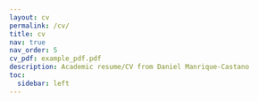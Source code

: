 ```yaml
---
layout: cv
permalink: /cv/
title: cv
nav: true
nav_order: 5
cv_pdf: example_pdf.pdf
description: Academic resume/CV from Daniel Manrique-Castano
toc:
  sidebar: left
---
```

